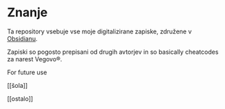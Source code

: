 # Znanje

Ta repository vsebuje vse moje digitalizirane zapiske, združene v [Obsidianu](https://obsidian.md/).

Zapiski so pogosto prepisani od drugih avtorjev in so basically cheatcodes za narest Vegovo&reg;.

For future use

[[šola]]

[[ostalo]]

